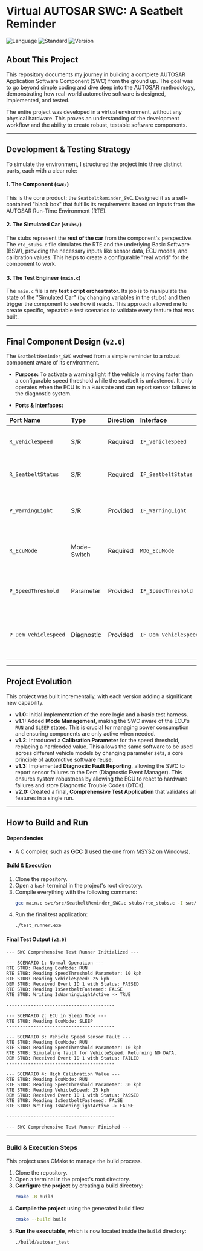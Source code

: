 # Virtual AUTOSAR SWC: A Seatbelt Reminder

![Language](https://img.shields.io/badge/Language-C-blue.svg)
![Standard](https://img.shields.io/badge/Standard-AUTOSAR-orange.svg)
![Version](https://img.shields.io/badge/Version-2.0-brightgreen.svg)

## About This Project

This repository documents my journey in building a complete AUTOSAR Application Software Component (SWC) from the ground up. The goal was to go beyond simple coding and dive deep into the AUTOSAR methodology, demonstrating how real-world automotive software is designed, implemented, and tested.

The entire project was developed in a virtual environment, without any physical hardware. This proves an understanding of the development workflow and the ability to create robust, testable software components.

***

## Development & Testing Strategy

To simulate the environment, I structured the project into three distinct parts, each with a clear role:

#### 1. The Component (`swc/`)
This is the core product: the `SeatbeltReminder_SWC`. Designed it as a self-contained "black box" that fulfills its requirements based on inputs from the AUTOSAR Run-Time Environment (RTE). 

#### 2. The Simulated Car (`stubs/`)
The stubs represent the **rest of the car** from the component's perspective. The `rte_stubs.c` file simulates the RTE and the underlying Basic Software (BSW), providing the necessary inputs like sensor data, ECU modes, and calibration values. This helps to create a configurable "real world" for the component to work.

#### 3. The Test Engineer (`main.c`)
The `main.c` file is my **test script orchestrator**. Its job is to manipulate the state of the "Simulated Car" (by changing variables in the stubs) and then trigger the component to see how it reacts. This approach allowed me to create specific, repeatable test scenarios to validate every feature that was built.

***

## Final Component Design (`v2.0`)

The `SeatbeltReminder_SWC` evolved from a simple reminder to a robust component aware of its environment.

* **Purpose:** To activate a warning light if the vehicle is moving faster than a configurable speed threshold while the seatbelt is unfastened. It only operates when the ECU is in a `RUN` state and can report sensor failures to the diagnostic system.

* **Ports & Interfaces:**

| Port Name            | Type        | Direction | Interface           | Description                                          |
| :------------------- | :---------- | :-------: | :------------------ | :--------------------------------------------------- |
| `R_VehicleSpeed`     | S/R         | Required  | `IF_VehicleSpeed`   | Receives the current vehicle speed.                  |
| `R_SeatbeltStatus`   | S/R         | Required  | `IF_SeatbeltStatus` | Receives the driver's seatbelt status.               |
| `P_WarningLight`     | S/R         | Provided  | `IF_WarningLight`   | Sends the activation status for the warning light.   |
| `R_EcuMode`          | Mode-Switch | Required  | `MDG_EcuMode`       | Receives the current ECU operational mode.           |
| `P_SpeedThreshold`   | Parameter   | Provided  | `IF_SpeedThreshold` | Provides access to the speed threshold calibration.  |
| `P_Dem_VehicleSpeed` | Diagnostic  | Provided  | `IF_Dem_VehicleSpeed` | Reports the health of the vehicle speed signal to the Dem. |

***

## Project Evolution

This project was built incrementally, with each version adding a significant new capability.

* **v1.0:** Initial implementation of the core logic and a basic test harness.
* **v1.1:** Added **Mode Management**, making the SWC aware of the ECU's `RUN` and `SLEEP` states. This is crucial for managing power consumption and ensuring components are only active when needed.
* **v1.2:** Introduced a **Calibration Parameter** for the speed threshold, replacing a hardcoded value. This allows the same software to be used across different vehicle models by changing parameter sets, a core principle of automotive software reuse.
* **v1.3:** Implemented **Diagnostic Fault Reporting**, allowing the SWC to report sensor failures to the Dem (Diagnostic Event Manager). This ensures system robustness by allowing the ECU to react to hardware failures and store Diagnostic Trouble Codes (DTCs).
* **v2.0:** Created a final, **Comprehensive Test Application** that validates all features in a single run.

***

## How to Build and Run

#### Dependencies
* A C compiler, such as **GCC** (I used the one from [MSYS2](https://www.msys2.org/) on Windows).

#### Build & Execution
1.  Clone the repository.
2.  Open a `bash` terminal in the project's root directory.
3.  Compile everything with the following command:
    ```bash
    gcc main.c swc/src/SeatbeltReminder_SWC.c stubs/rte_stubs.c -I swc/include/ -I stubs/ -o test_runner.exe
    ```
4.  Run the final test application:
    ```bash
    ./test_runner.exe
    ```

#### Final Test Output (`v2.0`)
```
--- SWC Comprehensive Test Runner Initialized ---

--- SCENARIO 1: Normal Operation --- 
RTE STUB: Reading EcuMode: RUN 
RTE STUB: Reading SpeedThreshold Parameter: 10 kph 
RTE STUB: Reading VehicleSpeed: 25 kph 
DEM STUB: Received Event ID 1 with Status: PASSED 
RTE STUB: Reading IsSeatbeltFastened: FALSE 
RTE STUB: Writing IsWarningLightActive -> TRUE

----------------------------------------

--- SCENARIO 2: ECU in Sleep Mode --- 
RTE STUB: Reading EcuMode: SLEEP 
----------------------------------------

--- SCENARIO 3: Vehicle Speed Sensor Fault --- 
RTE STUB: Reading EcuMode: RUN 
RTE STUB: Reading SpeedThreshold Parameter: 10 kph 
RTE STUB: Simulating fault for VehicleSpeed. Returning NO DATA. 
DEM STUB: Received Event ID 1 with Status: FAILED
----------------------------------------

--- SCENARIO 4: High Calibration Value --- 
RTE STUB: Reading EcuMode: RUN 
RTE STUB: Reading SpeedThreshold Parameter: 30 kph 
RTE STUB: Reading VehicleSpeed: 25 kph 
DEM STUB: Received Event ID 1 with Status: PASSED 
RTE STUB: Reading IsSeatbeltFastened: FALSE 
RTE STUB: Writing IsWarningLightActive -> FALSE

----------------------------------------

--- SWC Comprehensive Test Runner Finished ---
```

***

### Build & Execution Steps

This project uses CMake to manage the build process.

1.  Clone the repository.
2.  Open a terminal in the project's root directory.
3.  **Configure the project** by creating a build directory:
    ```bash
    cmake -B build
    ```
4.  **Compile the project** using the generated build files:
    ```bash
    cmake --build build
    ```
5.  **Run the executable**, which is now located inside the `build` directory:
    ```bash
    ./build/autosar_test